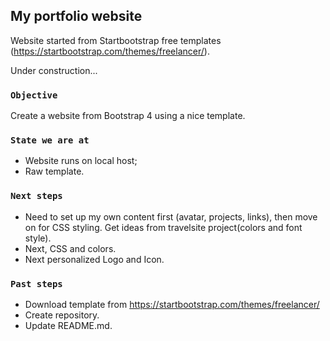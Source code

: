 
## My portfolio website

Website started from Startbootstrap free templates (https://startbootstrap.com/themes/freelancer/).

Under construction...

### `Objective`

Create a website from Bootstrap 4 using a nice template.


### `State we are at`
 - Website runs on local host;
 - Raw template.


### `Next steps`

 - Need to set up my own content first (avatar, projects, links), then move on for CSS styling. Get ideas from travelsite project(colors and font style).
 - Next, CSS and colors.
 - Next personalized Logo and Icon.

### `Past steps`

 - Download template from https://startbootstrap.com/themes/freelancer/
 - Create repository.
 - Update README.md.
 


